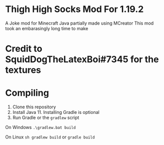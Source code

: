 # Thigh High Socks Mod For 1.19.2
A Joke mod for Minecraft Java partially made using MCreator
This mod took an embarasingly long time to make

# Credit to SquidDogTheLatexBoi#7345 for the textures

# Compiling

1. Clone this repository
2. Install Java 11. Installing Gradle is optional
3. Run Gradle or the `gradlew` script

On Windows
`.\gradlew.bat build`

On Linux
`sh gradlew build`
or `gradle build`
